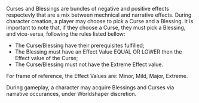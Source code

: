 Curses and Blessings are bundles of negative and positive effects respectevly that are a mix between mechnical and narrative effects. During character creation, a player may choose to pick a Curse and a Blessing. It is important to note that, if they choose a Curse, they must pick a Blessing, and vice-versa, following the rules listed bellow:

- The Curse/Blessing have their prerequisites fulfilled;
- The Blessing must have an Effect Value EQUAL OR LOWER then the Effect value of the Curse;
- The Curse/Blessing must not have the Extreme Effect value.

For frame of reference, the Effect Values are: Minor, Mild, Major, Extreme.

During gameplay, a character may acquire Blessings and Curses via narrative occurances, under Worldshaper discretion.
